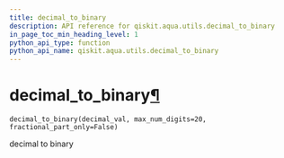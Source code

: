 ```yaml
---
title: decimal_to_binary
description: API reference for qiskit.aqua.utils.decimal_to_binary
in_page_toc_min_heading_level: 1
python_api_type: function
python_api_name: qiskit.aqua.utils.decimal_to_binary
---
```


# decimal\_to\_binary[¶](#decimal-to-binary "Permalink to this headline")

<span id="qiskit.aqua.utils.decimal_to_binary" />

`decimal_to_binary(decimal_val, max_num_digits=20, fractional_part_only=False)`

decimal to binary

